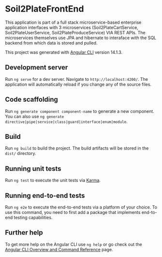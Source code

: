 # Soil2PlateFrontEnd
This application is part of a full stack microservice-based enterprise application interfaces with 3 microservices (Soil2PlateCartService, Soil2PlateUserService, Soil2PlateProduceService) VIA REST APIs. The microservices themselves use JPA and hibernate to interaface with the SQL backend from which data is stored and pulled.


This project was generated with [Angular CLI](https://github.com/angular/angular-cli) version 14.1.3. 

## Development server

Run `ng serve` for a dev server. Navigate to `http://localhost:4200/`. The application will automatically reload if you change any of the source files.

## Code scaffolding

Run `ng generate component component-name` to generate a new component. You can also use `ng generate directive|pipe|service|class|guard|interface|enum|module`.

## Build

Run `ng build` to build the project. The build artifacts will be stored in the `dist/` directory.

## Running unit tests

Run `ng test` to execute the unit tests via [Karma](https://karma-runner.github.io).

## Running end-to-end tests

Run `ng e2e` to execute the end-to-end tests via a platform of your choice. To use this command, you need to first add a package that implements end-to-end testing capabilities.

## Further help

To get more help on the Angular CLI use `ng help` or go check out the [Angular CLI Overview and Command Reference](https://angular.io/cli) page.
